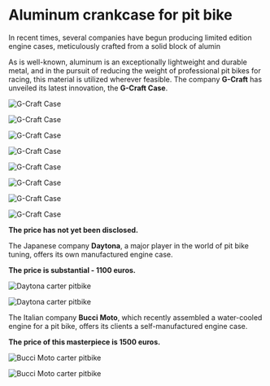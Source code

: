 # Aluminum crankcase for pit bike

In recent times, several companies have begun producing limited edition engine cases, meticulously crafted from a solid block of alumin

As is well-known, aluminum is an exceptionally lightweight and durable metal, and in the pursuit of reducing the weight of professional pit bikes for racing, this material is utilized wherever feasible. The company **G-Craft** has unveiled its latest innovation, the **G-Craft Case**.

![G-Craft Case](../../../static/img/632d51.jpg "G-Craft Case")

![G-Craft Case](../../../static/img/7b28c5.jpg "G-Craft Case")

![G-Craft Case](../../../static/img/1bb1cd.jpg "G-Craft Case")

![G-Craft Case](../../../static/img/611b9a.jpg "G-Craft Case")

![G-Craft Case](../../../static/img/e1e260.jpg "G-Craft Case")

![G-Craft Case](../../../static/img/ca3a8a.jpg "G-Craft Case")

![G-Craft Case](../../../static/img/e9097a.jpg "G-Craft Case")

![G-Craft Case](../../../static/img/bc40dd.jpg "G-Craft Case")

**The price has not yet been disclosed.**

The Japanese company **Daytona**, a major player in the world of pit bike tuning, offers its own manufactured engine case.

**The price is substantial - 1100 euros.**

![Daytona carter pitbike](../../../static/img/08a85b.jpg "Daytona carter pitbike")

![Daytona carter pitbike](../../../static/img/cf5389.jpg "Daytona carter pitbike")

The Italian company **Bucci Moto**, which recently assembled a water-cooled engine for a pit bike, offers its clients a self-manufactured engine case.

**The price of this masterpiece is 1500 euros.**

![Bucci Moto carter pitbike](../../../static/img/0e7b6b.jpg "Bucci Moto carter pitbike")

![Bucci Moto carter pitbike](../../../static/img/45f4b4.jpg "Bucci Moto carter pitbike")
